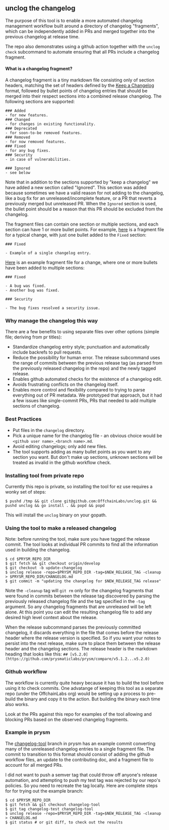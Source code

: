 ## unclog the changelog

The purpose of this tool is to enable a more automated changelog management workflow built around
a directory of changelog "fragments", which can be independently added in PRs and merged together
into the previous changelog at release time.

The repo also demonstrates using a github action together with the `unclog check` subcommand 
to automate ensuring that all PRs include a changelog fragment. 

#### What is a changelog fragment?

A changelog fragment is a tiny markdown file consisting only of section headers, matching the set 
of headers defined by the [Keep a Changelog](https://keepachangelog.com/en/1.1.0/) format, followed by
bullet points of changelog entries that should be merged into their respect sections into
a combined release changelog. The following sections are supported:
```
### Added
- for new features.
### Changed
- for changes in existing functionality.
### Deprecated
- for soon-to-be removed features.
### Removed
- for now removed features.
### Fixed
- for any bug fixes.
### Security
- in case of vulnerabilities.

### Ignored
- see below
```

Note that in addition to the sections supported by "keep a changelog" we have added a new section called
"Ignored". This section was added because sometimes we have a valid reason for not adding to the changelog,
like a bug fix for an unreleased/incomplete feature, or a PR that reverts a previously merged but unreleased PR.
When the `Ignored` section is used, the bullet point should be a reason that this PR should be excluded
from the changelog.

The fragment files can contain one section or multiple sections, and each section can have 1 or more bullet points.
For example, [here](/unclog/release/testdata/example-single.md) is a fragment file for a typical change,
with just one bullet added to the `Fixed` section:

```
### Fixed

- Example of a single changelog entry.
```

[Here](unclog/release/testdata/example-multi.md) is an example fragment file for a change, where one or more bullets
have been added to multiple sections:

```
### Fixed

- A bug was fixed.
- Another bug was fixed.

### Security

- The bug fixes resolved a security issue.
```

### Why manage the changelog this way

There are a few benefits to using separate files over other options (simple file; deriving from pr titles):
- Standardize changelog entry style; punctuation and automatically include backrefs to pull requests.
- Reduce the possibility for human error. The release subcommand uses the range of commits between the
  previous release tag (as parsed from the previously released changelog in the repo) and the newly tagged
  release.
- Enables github automated checks for the existence of a changelog edit.
- Avoids frustrating conflicts on the changelog itself.
- Enables more control and flexibility compared to trying to parse everything out of PR metadata. We prototyped
  that approach, but it had a few issues like single-commit PRs, PRs that needed to add multiple sections of changelog.

### Best Practices

- Put files in the `changelog` directory.
- Pick a unique name for the changelog file - an obvious choice would be `<github user name>_<branch name>.md`.
- Avoid editing changelogs; only add new files.
- The tool supports adding as many bullet points as you want to any section you want. But don't make up sections,
  unknown sections will be treated as invalid in the github workflow check.

### Installing tool from private repo

Currently this repo is private, so installing the tool for ez use requires a wonky set of steps:
```
$ pushd /tmp && git clone git@github.com:OffchainLabs/unclog.git && pushd unclog && go install . && popd && popd
```

This will install the `unclog` binary on your gopath.

### Using the tool to make a released changelog

Note: before running the tool, make sure you have tagged the release commit. The tool looks at individual PR commits
to find all the information used in building the changelog.

```
$ cd $PRYSM_REPO_DIR
$ git fetch && git checkout origin/develop
$ git checkout -b update-changelog
$ unclog release -repo=$PRYSM_REPO_DIR -tag=$NEW_RELEASE_TAG -cleanup > $PRYSM_REPO_DIR/CHANGELOG.md
$ git commit -m "updating the changelog for $NEW_RELEASE_TAG release"
```

Note the `-cleanup` tag will `git rm` only for the changelog fragments that were found in commits between the
release tag discovered by parsing the previously released changelog file and the tag specified in the `-tag` argument.
So any changelog fragments that are unreleased will be left alone. At this point you can edit the resulting changelog
file to add any desired high level context about the release.

When the release subcommand parses the previously committed changelog, it discards everything in the file that comes before
the release header where the release version is specified. So if you want your notes to persist into the next release, make
sure to place them between the release header and the changelog sections. The release header is the markdown heading that
looks like this: ```## [v5.2.0](https://github.com/prysmaticlabs/prysm/compare/v5.1.2...v5.2.0)```

### Github workflow

The workflow is currently quite heavy because it has to build the tool before using it to check commits. One advatange of
keeping this tool as a separate repo (under the OffchainLabs org) would be setting up a process to pre-build the binary
and copy it to the action. But building the binary each time also works.

Look at the PRs against this repo for examples of the tool allowing and blocking PRs based on the observed changelog fragments.

### Example in prysm

The [changelog-tool](https://github.com/prysmaticlabs/prysm/tree/changelog-tool) branch in prysm has an example commit 
converting many of the unreleased changelog entries to a single fragment file. The commit to transition to this format
should consist of adding the github workflow files, an update to the contributing doc, and a fragment file to account for
all merged PRs.

I did not want to push a semver tag that could throw off anyone's release automation, and attempting to push my test tag
was rejected by our repo's policies. So you need to recreate the tag locally. Here are complete steps for for trying out the
example branch:

```
$ cd $PRYSM_REPO_DIR
$ git fetch && git checkout changelog-tool
$ git tag changelog-test changelog-tool
$ unclog release -repo=$PRYSM_REPO_DIR -tag=$NEW_RELEASE_TAG -cleanup > CHANGELOG.md
$ git status # or git diff, to check out the results
```
